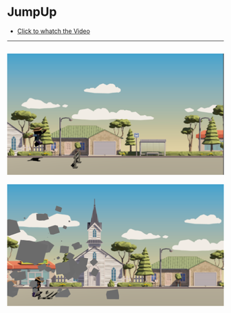 # JumpUp

* [Click to whatch the Video ](https://youtu.be/GXytx5NTEXE) 
 ----
![ ](Recordings/JumpUp.PNG)
 ----
![ ](Recordings/JumpUp2.PNG)